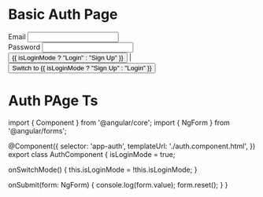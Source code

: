 # Basic Auth Page

<div class="row">
  <div class="col-xs-12 col-md-6 cold-md-offset-3">
    <form #authForm="ngForm" (ngSubmit)="onSubmit(authForm)">
      <div class="form-group">
        <label for="email">Email</label>
        <input
          class="form-control"
          type="email"
          id="email"
          ngModel
          name="email"
          required
          email
        />
      </div>
      <div class="form-group">
        <label for="password">Password</label>
        <input
          class="form-control"
          type="password"
          id="password"
          ngModel
          name="password"
          required
          minlength="6"
        />
      </div>
      <div>
        <button
          class="btn btn-primary"
          type="submit"
          [disabled]="!authForm.valid"
        >
          {{ isLoginMode ? "Login" : "Sign Up" }}
        </button>
        |
        <button class="btn btn-primary" type="button" (click)="onSwitchMode()">
          Switch to {{ isLoginMode ? "Sign Up" : "Login" }}
        </button>
      </div>
    </form>
  </div>
</div>

# Auth PAge Ts

import { Component } from '@angular/core';
import { NgForm } from '@angular/forms';

@Component({
selector: 'app-auth',
templateUrl: './auth.component.html',
})
export class AuthComponent {
isLoginMode = true;

onSwitchMode() {
this.isLoginMode = !this.isLoginMode;
}

onSubmit(form: NgForm) {
console.log(form.value);
form.reset();
}
}
